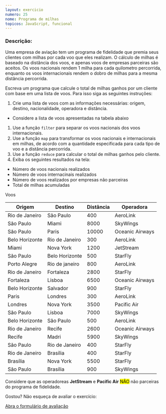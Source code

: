 ```yaml
---
layout: exercicio
numero: 25
nome: Programa de milhas
topicos: JavaScript, funcional
---
```


### Descrição:

Uma empresa de aviação tem um programa de fidelidade que premia seus clientes com milhas por cada voo que eles realizam. O cálculo de milhas é baseado na distância dos voos, e apenas voos de empresas parceiras são aceitos. Os voos nacionais rendem 1 milha para cada quilometro percorrida, enquanto os voos internacionais rendem o dobro de milhas para a mesma distância percorrida.

Escreva um programa que calcule o total de milhas ganhos por um cliente com base em uma lista de voos. Para isso siga as seguintes instruções:

1. Crie uma lista de voos com as informações necessárias: origem, destino, nacionalidade, operadora e distância.
  * Considere a lista de voos apresentadas na tabela abaixo
1. Use a função `filter` para separar os voos nacionais dos voos internacionais.
1. Use a função `map` para transformar os voos nacionais e internacionais em milhas, de acordo com a quantidade especificada para cada tipo de voo e a distância percorrida.
1. Use a função `reduce` para calcular o total de milhas ganhos pelo cliente.
1. Exiba os seguintes resultados na tela:
  * Número de voos nacionais realizados
  * Número de voos internacinais realizados
  * Número de voos realizados por empresas não parceiras
  * Total de milhas acumuladas
  
  

 Voos 

| Origem | Destino | Distância | Operadora
|---|---|---|---|
| Rio de Janeiro | São Paulo| 400 | AeroLink |
| São Paulo | Miami | 8000 | SkyWings |
| São Paulo | Paris | 10000 | Oceanic Airways |
| Belo Horizonte | Rio de Janeiro | 300 | AeroLink |
| Miami | Nova York | 1200 | JetStream |
| São Paulo | Belo Horizonte | 500 | StarFly |
| Porto Alegre | Rio de janeiro | 800 | AeroLink |
| Rio de Janeiro | Fortaleza | 2800 | StarFly |
| Fortaleza | Lisboa | 6500 | Oceanic Airways |
| Belo Horizonte | Salvador | 900 | StarFly |
| Paris | Londres | 300 | AeroLink |
| Londres | Nova York | 3500 | Pacific Air |
| São Paulo | Lisboa | 7000 | SkyWings |
| Belo Horizonte | São Paulo | 500 | AeroLink |
| Rio de Janeiro | Recife | 2600 | Oceanic Airways |
| Recife | Madri | 5900 | SkyWings |
| São Paulo | Rio de Janeiro | 400 | StarFly |
| Rio de Janeiro | Brasília | 400 | StarFly |
| Brasília | Nova York | 5500 | StarFly |
| São Paulo | Brasília | 900 | SkyWings |

Considere que as operadoreas **JetStream** e **Pacific Air** <mark>NÃO</mark> não parceiras do programa de fidelidade.


Gostou? Não esqueça de avaliar o exercício:

<a class="btn" href="https://forms.gle/scs1VxDDFSiMqAhe8" target="_blank"> Abra o formulário de avaliação</a>

